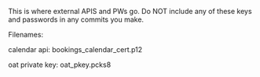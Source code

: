 This is where external APIS and PWs go. Do NOT include any of these keys and passwords in any commits you make.

Filenames:

calendar api: bookings_calendar_cert.p12

oat private key: oat_pkey.pcks8
